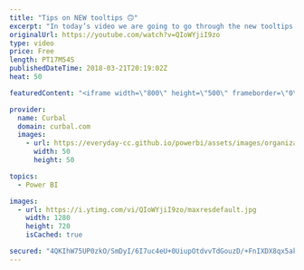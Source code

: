 ```yaml
---
title: "Tips on NEW tooltips 🙃"
excerpt: "In today’s video we are going to go through the new tooltips functionality that was released in the March update 2018.  I also take the opportunity and talk about drillthrough: https://www.youtube.com/watch?v=72beG_VHufU    Looking for a download file? Go to our Download Center: https://curbal.com/donwload-center"
originalUrl: https://youtube.com/watch?v=QIoWYjiI9zo
type: video
price: Free
length: PT17M54S
publishedDateTime: 2018-03-21T20:19:02Z
heat: 50

featuredContent: "<iframe width=\"800\" height=\"500\" frameborder=\"0\" src=\"https://www.youtube.com/embed/QIoWYjiI9zo\" allow=\"accelerometer; autoplay; encrypted-media; gyroscope; picture-in-picture\" allowfullscreen></iframe>"

provider:
  name: Curbal
  domain: curbal.com
  images:
    - url: https://everyday-cc.github.io/powerbi/assets/images/organizations/curbal.com-50x50.jpg
      width: 50
      height: 50

topics:
  - Power BI

images:
  - url: https://i.ytimg.com/vi/QIoWYjiI9zo/maxresdefault.jpg
    width: 1280
    height: 720
    isCached: true

secured: "4QKIhW75UP0zkO/SmDyI/6I7uc4eU+0UiupOtdvvTdGouzD/+FnIXDX8qx5akICix0lFmepnT4j+/lkEWerjZatTxpRN5CiJpCzDAOWw1xk/fK/oZ0ui8qw6sdXYTS/xt3oxOkWEENf1w5qlVo1XF75QFXoTcjwL7Qal39M5zusamXnteCliHaMBVteNOuC/mCxOj9Bd2wzCKV+JN4C3T/wGgxuNLiLydzzrMHqBxw11PC1BLJbiiE63Y3bjokz8EBe3Tg2lN6IS9QaooMXffRcTqadD+tXYXpxDkj6k5fN+DghFhQReYnINFKIT8Ln9qj4wW9kDrcn9r9o5Wua3dniaA13jMlc2fWEDoCUGN7kU5LBZTcycn3C+FK9f50LEU8Ofa0RqL8RyJQbkIQKasEEpFVWnHP/3dNu0MIjeEUk=;ahZiXhpXSs1vmHBl0Z5mKA=="
---
```


